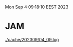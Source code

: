Mon Sep  4 09:18:10 EEST 2023
# JAM
<a href='./cache/202309/04_09.log'>./cache/202309/04_09.log</a>
